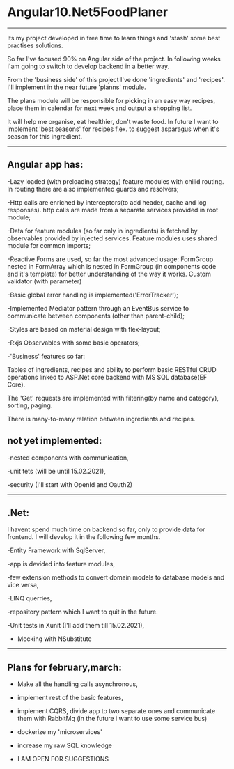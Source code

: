 # Angular10.Net5FoodPlaner &nbsp;

----

Its my project developed in free time to learn things and 'stash' some best practises solutions.

So far I've focused 90% on Angular side of the project. In following weeks I'am going to switch to develop backend in a better way.&nbsp;

From the 'business side' of this project I've done 'ingredients' and 'recipes'. I'll implement in the near future 'planns' module.&nbsp;

The plans module will be responsible for picking in an easy way recipes, place them in calendar for next week and output a shopping list.&nbsp;

It will help me organise, eat healthier, don't waste food. In future I want to implement 'best seasons' for recipes f.ex. to suggest asparagus when it's season for this ingredient.&nbsp;

----
## Angular app has:&nbsp;

-Lazy loaded (with preloading strategy) feature modules with chilid routing. In routing there are also implemented guards and resolvers;&nbsp;

-Http calls are enriched by interceptors(to add header, cache and log responses). http calls are made from a separate services provided in root module;&nbsp;

-Data for feature modules (so far only in ingredients) is fetched by observables provided by injected services. Feature modules uses shared module for common imports;

-Reactive Forms are used, so far the most advanced usage: FormGroup nested in FormArray which is nested in FormGroup (in components code and it's template) 
    for better understanding of the way it works. Custom validator (with parameter)&nbsp;

-Basic global error handling is implemented('ErrorTracker');&nbsp;

-Implemented Mediator pattern through an EventBus service to communicate between components (other than parent-child);&nbsp;

-Styles are based on material design with flex-layout;&nbsp;

-Rxjs Observables with some basic operators;&nbsp;

-'Business' features so far:&nbsp;

Tables of ingredients, recipes and ability to perform basic RESTful CRUD operations linked to ASP.Net core backend with MS SQL database(EF Core).&nbsp;

The 'Get' requests are implemented with filtering(by name and category), sorting, paging.&nbsp;

There is many-to-many relation between ingredients and recipes.&nbsp;


## not yet implemented:&nbsp;
-nested components with communication,&nbsp;

-unit tets (will be until 15.02.2021),&nbsp;

-security (I'll start with OpenId and Oauth2)&nbsp;



----
## .Net:&nbsp;
I havent spend much time on backend so far, only to provide data for frontend. I will develop it in the following few months.

-Entity Framework with SqlServer, 

-app is devided into feature modules,

-few extension methods to convert domain models to database models and vice versa,

-LINQ querries,

-repository pattern which I want to quit in the future.

-Unit tests in Xunit (I'll add them till 15.02.2021),

- Mocking with NSubstitute
----
## Plans for february,march:&nbsp;
- Make all the handling calls asynchronous,

- implement rest of the basic features,

- implement CQRS, divide app to two separate ones and communicate them with RabbitMq (in the future i want to use some service bus)

- dockerize my 'microservices'

- increase my raw SQL knowledge

- I AM OPEN FOR SUGGESTIONS

